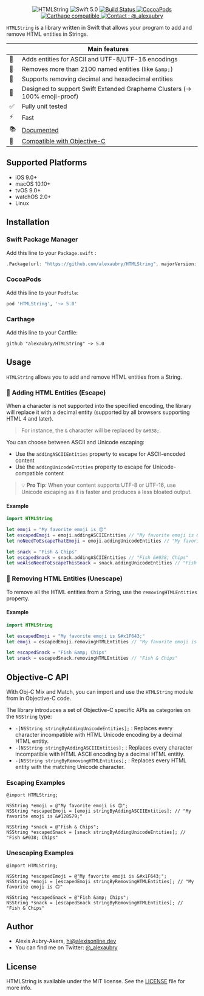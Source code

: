 <p align="center">
    <img src="https://github.com/alexaubry/HTMLString/raw/swift4/.github/logo.png" alt="HTMLString" />
    <a>
        <img src="https://img.shields.io/badge/Swift-5.0-ee4f37.svg" alt="Swift 5.0" />
    </a>
    <a href="https://travis-ci.org/alexaubry/HTMLString">
        <img src="https://travis-ci.org/alexaubry/HTMLString.svg?branch=swift4" alt="Build Status" />
    </a>
    <a href="https://cocoapods.org/pods/HTMLString">
        <img src="https://img.shields.io/cocoapods/v/HTMLString.svg" alt="CocoaPods" />
    </a>
    <a href="https://github.com/Carthage/Carthage">
        <img src="https://img.shields.io/badge/Carthage-compatible-4BC51D.svg?style=flat" alt="Carthage compatible" />
    </a>
    <a href="https://twitter.com/_alexaubry">
        <img src="https://github.com/alexaubry/HTMLString/raw/swift4/.github/contact-badge.svg?sanitize=true" alt="Contact : @_alexaubry" />
    </a>
</p>

`HTMLString` is a library written in Swift that allows your program to add and remove HTML entities in Strings.

|         | Main features |
----------|----------------
&#128271; | Adds entities for ASCII and UTF-8/UTF-16 encodings
&#128221; | Removes more than 2100 named entities (like `&amp;`)
&#128290; | Supports removing decimal and hexadecimal entities
&#128035; | Designed to support Swift Extended Grapheme Clusters (&#8594; 100% emoji-proof)
&#009989; | Fully unit tested
&#009889; | Fast
&#128218; | [Documented](https://alexaubry.github.io/HTMLString/)
&#129302; | [Compatible with Objective-C](https://github.com/alexaubry/HTMLString/tree/master/README.md#objective%2Dc-api)

## Supported Platforms

- iOS 9.0+
- macOS 10.10+
- tvOS 9.0+
- watchOS 2.0+
- Linux

## Installation

### Swift Package Manager

Add this line to your `Package.swift` :

~~~swift
.Package(url: "https://github.com/alexaubry/HTMLString", majorVersion: 5, minor: 0)
~~~

### CocoaPods

Add this line to your `Podfile`:

~~~ruby
pod 'HTMLString', '~> 5.0'
~~~

### Carthage

Add this line to your Cartfile:

~~~
github "alexaubry/HTMLString" ~> 5.0
~~~

## Usage

`HTMLString` allows you to add and remove HTML entities from a String.

### &#128271; Adding HTML Entities (Escape)

When a character is not supported into the specified encoding, the library will replace it with a decimal entity (supported by all browsers supporting HTML 4 and later).

> For instance, the `&` character will be replaced by `&#038;`.

You can choose between ASCII and Unicode escaping:

- Use the `addingASCIIEntities` property to escape for ASCII-encoded content
- Use the `addingUnicodeEntities` property to escape for Unicode-compatible content

> &#128161; **Pro Tip**: When your content supports UTF-8 or UTF-16, use Unicode escaping as it is faster and produces a less bloated output.

#### Example

~~~swift
import HTMLString

let emoji = "My favorite emoji is 🙃"
let escapedEmoji = emoji.addingASCIIEntities // "My favorite emoji is &#128579;"
let noNeedToEscapeThatEmoji = emoji.addingUnicodeEntities // "My favorite emoji is 🙃"

let snack = "Fish & Chips"
let escapedSnack = snack.addingASCIIEntities // "Fish &#038; Chips"
let weAlsoNeedToEscapeThisSnack = snack.addingUnicodeEntities // "Fish &#038; Chips"
~~~

### &#128221; Removing HTML Entities (Unescape)

To remove all the HTML entities from a String, use the `removingHTMLEntities` property.

#### Example

~~~swift
import HTMLString

let escapedEmoji = "My favorite emoji is &#x1F643;"
let emoji = escapedEmoji.removingHTMLEntities // "My favorite emoji is 🙃"

let escapedSnack = "Fish &amp; Chips"
let snack = escapedSnack.removingHTMLEntities // "Fish & Chips"
~~~

## Objective-C API

With Obj-C Mix and Match, you can import and use the `HTMLString` module from in Objective-C code.

The library introduces a set of Objective-C specific APIs as categories on the `NSString` type:

- `-[NSString stringByAddingUnicodeEntities];` : Replaces every character incompatible with HTML Unicode encoding by a decimal HTML entitiy.
- `-[NSString stringByAddingASCIIEntities];` : Replaces every character incompatible with HTML ASCII encoding by a decimal HTML entitiy.
- `-[NSString stringByRemovingHTMLEntities];` : Replaces every HTML entity with the matching Unicode character.

### Escaping Examples

~~~objc
@import HTMLString;

NSString *emoji = @"My favorite emoji is 🙃";
NSString *escapedEmoji = [emoji stringByAddingASCIIEntities]; // "My favorite emoji is &#128579;"

NSString *snack = @"Fish & Chips";
NSString *escapedSnack = [snack stringByAddingUnicodeEntities]; // "Fish &#038; Chips"
~~~

### Unescaping Examples

~~~objc
@import HTMLString;

NSString *escapedEmoji = @"My favorite emoji is &#x1F643;";
NSString *emoji = [escapedEmoji stringByRemovingHTMLEntities]; // "My favorite emoji is 🙃"

NSString *escapedSnack = @"Fish &amp; Chips";
NSString *snack = [escapedSnack stringByRemovingHTMLEntities]; // "Fish & Chips"
~~~

## Author

- Alexis Aubry-Akers, hi@alexisonline.dev
- You can find me on Twitter: [@_alexaubry](https://twitter.com/_alexaubry)

## License

HTMLString is available under the MIT license. See the [LICENSE](LICENSE) file for more info.
